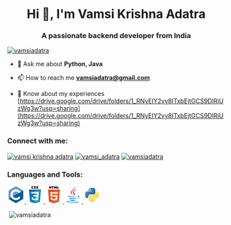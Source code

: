 <h1 align="center">Hi 👋, I'm Vamsi Krishna Adatra</h1>
<h3 align="center">A passionate backend developer from India</h3>

<p align="left"> <a href="https://github.com/ryo-ma/github-profile-trophy"><img src="https://github-profile-trophy.vercel.app/?username=vamsiadatra" alt="vamsiadatra" /></a> </p>

- 💬 Ask me about **Python, Java**

- 📫 How to reach me **vamsiadatra@gmail.com**

- 📄 Know about my experiences [https://drive.google.com/drive/folders/1_RNyEIY2vy8ITxbEjtGCS9DIRiUzWg3w?usp=sharing](https://drive.google.com/drive/folders/1_RNyEIY2vy8ITxbEjtGCS9DIRiUzWg3w?usp=sharing)

<h3 align="left">Connect with me:</h3>
<p align="left">
<a href="https://linkedin.com/in/vamsi krishna adatra" target="blank"><img align="center" src="https://raw.githubusercontent.com/rahuldkjain/github-profile-readme-generator/master/src/images/icons/Social/linked-in-alt.svg" alt="vamsi krishna adatra" height="30" width="40" /></a>
<a href="https://instagram.com/vamsi_adatra" target="blank"><img align="center" src="https://raw.githubusercontent.com/rahuldkjain/github-profile-readme-generator/master/src/images/icons/Social/instagram.svg" alt="vamsi_adatra" height="30" width="40" /></a>
<a href="https://www.hackerrank.com/vamsiadatra" target="blank"><img align="center" src="https://raw.githubusercontent.com/rahuldkjain/github-profile-readme-generator/master/src/images/icons/Social/hackerrank.svg" alt="vamsiadatra" height="30" width="40" /></a>
</p>

<h3 align="left">Languages and Tools:</h3>
<p align="left"> <a href="https://www.cprogramming.com/" target="_blank" rel="noreferrer"> <img src="https://raw.githubusercontent.com/devicons/devicon/master/icons/c/c-original.svg" alt="c" width="40" height="40"/> </a> <a href="https://www.w3schools.com/css/" target="_blank" rel="noreferrer"> <img src="https://raw.githubusercontent.com/devicons/devicon/master/icons/css3/css3-original-wordmark.svg" alt="css3" width="40" height="40"/> </a> <a href="https://www.w3.org/html/" target="_blank" rel="noreferrer"> <img src="https://raw.githubusercontent.com/devicons/devicon/master/icons/html5/html5-original-wordmark.svg" alt="html5" width="40" height="40"/> </a> <a href="https://www.java.com" target="_blank" rel="noreferrer"> <img src="https://raw.githubusercontent.com/devicons/devicon/master/icons/java/java-original.svg" alt="java" width="40" height="40"/> </a> <a href="https://www.python.org" target="_blank" rel="noreferrer"> <img src="https://raw.githubusercontent.com/devicons/devicon/master/icons/python/python-original.svg" alt="python" width="40" height="40"/> </a> </p>

<p>&nbsp;<img align="center" src="https://github-readme-stats.vercel.app/api?username=vamsiadatra&show_icons=true&locale=en" alt="vamsiadatra" /></p>
